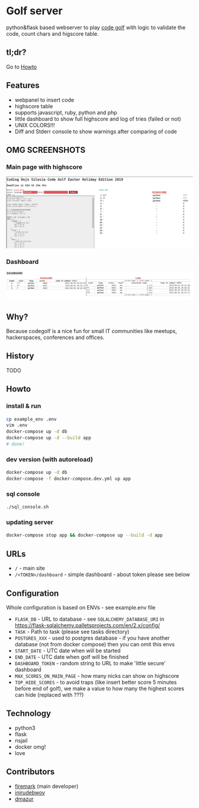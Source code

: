 # Golf server

python&flask based webserver to play [code golf](https://en.wikipedia.org/wiki/Code_golf) with logic to validate the code, count chars and higscore table.

## tl;dr?

Go to [Howto](#howto)

## Features

* webpanel to insert code
* highscore table
* supports javascript, ruby, python and php
* little dashboard to show full highscore and log of tries (failed or not)
* UNIX COLORS!!!
* Diff and Stderr console to show warnings after comparing of code

## OMG SCREENSHOTS

### Main page with highscore

![main](docs/main.png)


### Dashboard

![dashboard](docs/dashboard.png)


## Why?

Because codegolf is a nice fun for small IT communities like meetups, hackerspaces, conferences and offices. 

## History

TODO

## Howto

### install & run

```bash
cp example_env .env
vim .env
docker-compose up -d db
docker-compose up -d --build app
# done!
```

### dev version (with autoreload)

```bash
docker-compose up -d db
docker-compose -f docker-compose.dev.yml up app
```

### sql console

```bash
./sql_console.sh
```

### updating server

```bash
docker-compose stop app && docker-compose up --build -d app
```

## URLs

* `/` - main site
* `/<TOKEN>/dashboard` - simple dashboard - about token please see below

## Configuration

Whole configuration is based on ENVs - see example.env file

* `FLASK_DB` - URL to database - see `SQLALCHEMY_DATABASE_URI` in https://flask-sqlalchemy.palletsprojects.com/en/2.x/config/
* `TASK` - Path to task (please see tasks directory)
* `POSTGRES_XXX` - used to postgres database - if you have another database (not from docker compose) then you can omit this envs
* `START_DATE` - UTC date when will be started
* `END_DATE` - UTC date when golf will be finished
* `DASHBOARD_TOKEN` - random string to URL to make 'little secure' dashboard
* `MAX_SCORES_ON_MAIN_PAGE` - how many nicks can show on highscore
* `TOP_HIDE_SCORES` - to avoid traps (like insert better score 5 minutes before end of golf), we make a value to how many the highest scores can hide (replaced with ???)

## Technology

* python3
* flask
* nsjail
* docker omg!
* love

## Contributors

* [firemark](https://github.com/firemark/) (main developer)
* [inirudebwoy](https://github.com/inirudebwoy)
* [dmazur](https://github.com/dmazur)

